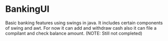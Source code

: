 # BankingUI
Basic banking features using swings in java. 
It includes certain components of swing and awt.
For now it can add and withdraw cash also it can file a compilant and check balance amount. 
(NOTE: Still not completed)

